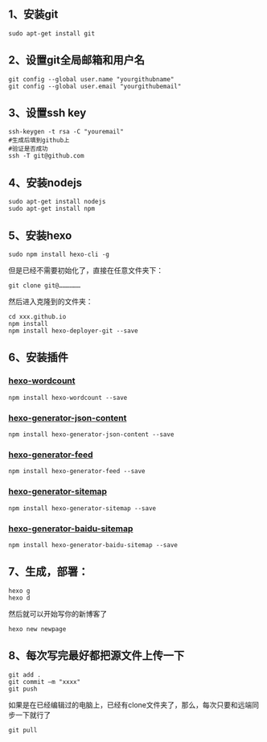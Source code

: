 ## 1、安装git
```
sudo apt-get install git
```

## 2、设置git全局邮箱和用户名
```
git config --global user.name "yourgithubname"
git config --global user.email "yourgithubemail"
```

## 3、设置ssh key
```
ssh-keygen -t rsa -C "youremail"
#生成后填到github上
#验证是否成功
ssh -T git@github.com
```

## 4、安装nodejs
```
sudo apt-get install nodejs
sudo apt-get install npm
```

## 5、安装hexo
```
sudo npm install hexo-cli -g
```

但是已经不需要初始化了，直接在任意文件夹下：
```
git clone git@………………
```
然后进入克隆到的文件夹：
```
cd xxx.github.io
npm install
npm install hexo-deployer-git --save
```

## 6、安装插件

### [hexo-wordcount](https://github.com/willin/hexo-wordcount)

```
npm install hexo-wordcount --save
```
### [hexo-generator-json-content](https://github.com/alexbruno/hexo-generator-json-content)

```
npm install hexo-generator-json-content --save
```
### [hexo-generator-feed](https://github.com/hexojs/hexo-generator-feed)

```
npm install hexo-generator-feed --save
```
### [hexo-generator-sitemap](https://github.com/hexojs/hexo-generator-sitemap)

```
npm install hexo-generator-sitemap --save
```
### [hexo-generator-baidu-sitemap](https://github.com/coneycode/hexo-generator-baidu-sitemap)

```
npm install hexo-generator-baidu-sitemap --save
```

## 7、生成，部署：

```
hexo g
hexo d
```

然后就可以开始写你的新博客了
```
hexo new newpage
```

## 8、每次写完最好都把源文件上传一下
```
git add .
git commit –m "xxxx"
git push 
```

如果是在已经编辑过的电脑上，已经有clone文件夹了，那么，每次只要和远端同步一下就行了
```
git pull
```
